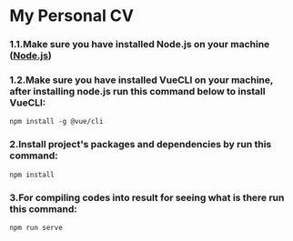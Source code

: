 # My Personal CV


### 1.1.Make sure you have installed Node.js on your machine ([Node.js](https://nodejs.org))
### 1.2.Make sure you have installed VueCLI on your machine, after installing node.js run this command below to install VueCLI:
```
npm install -g @vue/cli
```
### 2.Install project's packages and dependencies by run this command:
```
npm install
```

### 3.For compiling codes into result for seeing what is there run this command: 
```
npm run serve
```